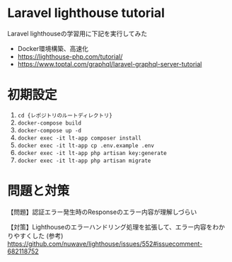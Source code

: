 # Laravel lighthouse tutorial

Laravel lighthouseの学習用に下記を実行してみた
- Docker環境構築、高速化
- https://lighthouse-php.com/tutorial/
- https://www.toptal.com/graphql/laravel-graphql-server-tutorial

# 初期設定
1. `cd {レポジトリのルートディレクトリ}`
1. `docker-compose build`
1. `docker-compose up -d`
1. `docker exec -it lt-app composer install`
1. `docker exec -it lt-app cp .env.example .env`
1. `docker exec -it lt-app php artisan key:generate`
1. `docker exec -it lt-app php artisan migrate`

# 問題と対策
【問題】認証エラー発生時のResponseのエラー内容が理解しづらい

【対策】Lighthouseのエラーハンドリング処理を拡張して、エラー内容をわかりやすくした
 (参考) https://github.com/nuwave/lighthouse/issues/552#issuecomment-682118752
